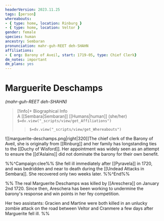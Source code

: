 ```yaml
---
headerVersion: 2023.11.25
tags: [person]
whereabouts: 
- { type: home, location: Rinburg }
- { type: home, location: Veltor }
gender: female
species: human
ancestry: Sembaran
pronunciation: mahr-guh-REET deh-SHAHN
affiliations:
- { org: Barony of Aveil, start: 1719-05, type: Chief Clerk}
dm_notes: important
dm_plans: yes
---
```

# Marguerite Deschamps
*(mahr-guh-REET deh-SHAHN)*
>[!info]+ Biographical Info  
> A [[Sembara|Sembaran]] [[Humans|human]] (she/her)  
> `$=dv.view("_scripts/view/get_Affiliations")`  
>> `$=dv.view("_scripts/view/get_Whereabouts")`

![[marguerite-deschamps.png|right|320]]The chief clerk of the Barony of Aveil, she is originally from [[Rinburg]] and her family has longstanding ties to the [[Duchy of Wisford]]. Her appointment was widely seen as an attempt to ensure the [[d'Aslains]] did not dominate the barony for their own benefit. 

%%^Campaign:clee%%
She fell ill immediately after [[Pyravela]] in 1720, and was bedridden and near to death during the [[Undead Attacks in Sembara]]. She recovered only two weeks later.
%%^End%%

%% 
The real Marguerite Deschamps was killed by [[Areschera]] on January 2nd 1720. Since then, Areschera has been working to undermine the barony's response and win points in her fey competition.

Her two assistants:  Gracien and Martine were both killed in an unlucky zombie attack on the road between Veltor and Cranmere a few days after Marguerite fell ill.
%%
